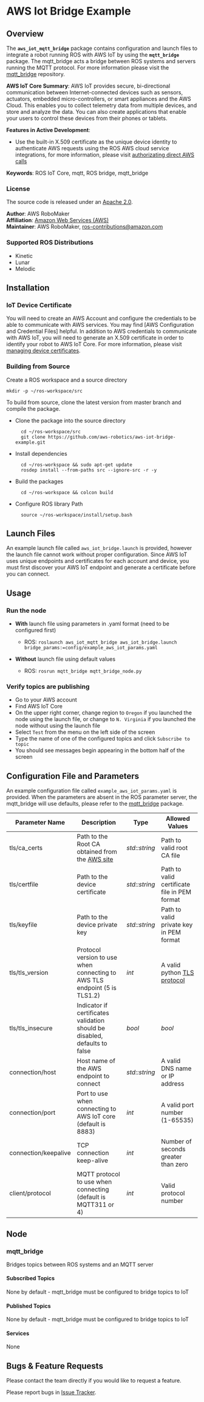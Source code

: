 # AWS Iot Bridge Example

## Overview
The **`aws_iot_mqtt_bridge`** package contains configuration and launch files to integrate a robot running ROS with AWS IoT by using the **`mqtt_bridge`** package. The mqtt_bridge acts a bridge between ROS systems and servers running the MQTT protocol. For more information please visit the [mqtt_bridge] repository.

**AWS IoT Core Summary**: AWS IoT provides secure, bi-directional communication between Internet-connected devices such as sensors, actuators, embedded micro-controllers, or smart appliances and the AWS Cloud. This enables you to collect telemetry data from multiple devices, and store and analyze the data. You can also create applications that enable your users to control these devices from their phones or tablets.

**Features in Active Development**:
- Use the built-in X.509 certificate as the unique device identity to authenticate AWS requests using the ROS AWS cloud service integrations, for more information, please visit [authorizating direct AWS calls](https://docs.aws.amazon.com/iot/latest/developerguide/authorizing-direct-aws.html)

**Keywords**: ROS IoT Core, mqtt, ROS bridge, mqtt_bridge

### License
The source code is released under an [Apache 2.0].

**Author**: AWS RoboMaker<br/>
**Affiliation**: [Amazon Web Services (AWS)]<br/>
**Maintainer**: AWS RoboMaker, ros-contributions@amazon.com

### Supported ROS Distributions
- Kinetic
- Lunar
- Melodic

## Installation

### IoT Device Certificate
You will need to create an AWS Account and configure the credentials to be able to communicate with AWS services. You may find [AWS Configuration and Credential Files] helpful. In addition to AWS credentials to communicate with AWS IoT, you will need to generate an X.509 certificate in order to identify your robot to AWS IoT Core. For more information, please visit [managing device certificates](https://docs.aws.amazon.com/iot/latest/developerguide/managing-device-certs.html).

### Building from Source
Create a ROS workspace and a source directory

    mkdir -p ~/ros-workspace/src

To build from source, clone the latest version from master branch and compile the package.

- Clone the package into the source directory

        cd ~/ros-workspace/src
        git clone https://github.com/aws-robotics/aws-iot-bridge-example.git

- Install dependencies

        cd ~/ros-workspace && sudo apt-get update
        rosdep install --from-paths src --ignore-src -r -y

- Build the packages

        cd ~/ros-workspace && colcon build

- Configure ROS library Path

        source ~/ros-workspace/install/setup.bash


## Launch Files
An example launch file called `aws_iot_bridge.launch` is provided, however the launch file cannot work without proper configuration. Since AWS IoT uses unique endpoints and certificates for each account and device, you must first discover your AWS IoT endpoint and generate a certificate before you can connect.

## Usage

### Run the node
- **With** launch file using parameters in .yaml format (need to be configured first)
  - ROS: `roslaunch aws_iot_mqtt_bridge aws_iot_bridge.launch bridge_params:=config/example_aws_iot_params.yaml`

- **Without** launch file using default values
  - ROS: `rosrun mqtt_bridge mqtt_bridge_node.py`

### Verify topics are publishing
- Go to your AWS account
- Find AWS IoT Core
- On the upper right corner, change region to `Oregon` if you launched the node using the launch file, or change to `N. Virginia` if you launched the node without using the launch file
- Select `Test` from the menu on the left side of the screen
- Type the name of one of the configured topics and click `Subscribe to topic`
- You should see messages begin appearing in the bottom half of the screen

## Configuration File and Parameters
An example configuration file called `example_aws_iot_params.yaml` is provided. When the parameters are absent in the ROS parameter server, the mqtt_bridge will use defaults, please refer to the [mqtt_bridge] package.

| Parameter Name | Description | Type | Allowed Values |
| -------------- | ----------- | ---- | -------------- |
| tls/ca_certs | Path to the Root CA obtained from the [AWS site](https://docs.aws.amazon.com/iot/latest/developerguide/managing-device-certs.html) | *std::string* | Path to valid root CA file |
| tls/certfile | Path to the device certificate | *std::string* | Path to valid certificate file in PEM format |
| tls/keyfile | Path to the device private key | *std::string* | Path to valid private key in PEM format |
| tls/tls_version | Protocol version to use when connecting to AWS TLS endpoint (5 is TLS1.2) | *int* | A valid python [TLS protocol](https://docs.python.org/2/library/ssl.html) |
| tls/tls_insecure | Indicator if certificates validation should be disabled, defaults to false  | *bool* | *bool* |
| connection/host | Host name of the AWS endpoint to connect | *std::string* | A valid DNS name or IP address |
| connection/port | Port to use when connecting to AWS IoT core (default is 8883) | *int* | A valid port number (1-65535) |
| connection/keepalive | TCP connection keep-alive | *int* | Number of seconds greater than zero |
| client/protocol | MQTT protocol to use when connecting (default is MQTT311 or 4) | *int* | Valid protocol number |

## Node

### mqtt_bridge
Bridges topics between ROS systems and an MQTT server

#### Subscribed Topics
None by default - mqtt_bridge must be configured to bridge topics to IoT

#### Published Topics
None by default - mqtt_bridge must be configured to bridge topics to IoT

#### Services
None


## Bugs & Feature Requests
Please contact the team directly if you would like to request a feature.

Please report bugs in [Issue Tracker].


[Amazon Web Services (AWS)]: https://aws.amazon.com/
[Apache 2.0]: https://aws.amazon.com/apache-2-0/
[mqtt_bridge]: https://github.com/groove-x/mqtt_bridge
[Issue Tracker]: https://github.com/aws-robotics/aws-iot-bridge-example/issues
[ROS]: http://www.ros.org
